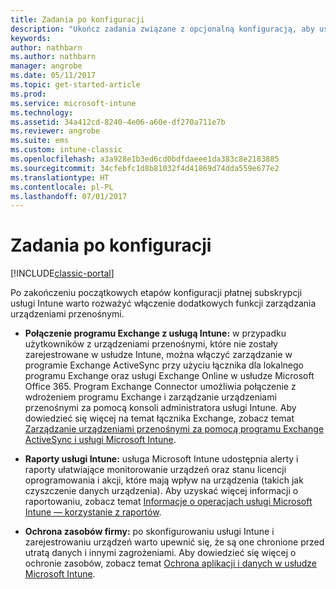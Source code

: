```yaml
---
title: Zadania po konfiguracji
description: "Ukończ zadania związane z opcjonalną konfiguracją, aby usprawnić funkcje zarządzania urządzeniami przenośnymi."
keywords: 
author: nathbarn
ms.author: nathbarn
manager: angrobe
ms.date: 05/11/2017
ms.topic: get-started-article
ms.prod: 
ms.service: microsoft-intune
ms.technology: 
ms.assetid: 34a412cd-8240-4e06-a60e-df270a711e7b
ms.reviewer: angrobe
ms.suite: ems
ms.custom: intune-classic
ms.openlocfilehash: a3a928e1b3ed6cd0bdfdaeee1da383c8e2183885
ms.sourcegitcommit: 34cfebfc1d8b81032f4d41869d74dda559e677e2
ms.translationtype: HT
ms.contentlocale: pl-PL
ms.lasthandoff: 07/01/2017
---
```

# <a name="post-configuration-tasks"></a>Zadania po konfiguracji

[!INCLUDE[classic-portal](../includes/classic-portal.md)]

Po zakończeniu początkowych etapów konfiguracji płatnej subskrypcji usługi Intune warto rozważyć włączenie dodatkowych funkcji zarządzania urządzeniami przenośnymi.

-   **Połączenie programu Exchange z usługą Intune:** w przypadku użytkowników z urządzeniami przenośnymi, które nie zostały zarejestrowane w usłudze Intune, można włączyć zarządzanie w programie Exchange ActiveSync przy użyciu łącznika dla lokalnego programu Exchange oraz usługi Exchange Online w usłudze Microsoft Office 365. Program Exchange Connector umożliwia połączenie z wdrożeniem programu Exchange i zarządzanie urządzeniami przenośnymi za pomocą konsoli administratora usługi Intune. Aby dowiedzieć się więcej na temat łącznika Exchange, zobacz temat [Zarządzanie urządzeniami przenośnymi za pomocą programu Exchange ActiveSync i usługi Microsoft Intune](/intune-classic/deploy-use/mobile-device-management-with-exchange-activesync-and-microsoft-intune).

-   **Raporty usługi Intune:** usługa Microsoft Intune udostępnia alerty i raporty ułatwiające monitorowanie urządzeń oraz stanu licencji oprogramowania i akcji, które mają wpływ na urządzenia (takich jak czyszczenie danych urządzenia).  Aby uzyskać więcej informacji o raportowaniu, zobacz temat [Informacje o operacjach usługi Microsoft Intune — korzystanie z raportów](/intune-classic/deploy-use/understand-microsoft-intune-operations-by-using-reports).

-   **Ochrona zasobów firmy:** po skonfigurowaniu usługi Intune i zarejestrowaniu urządzeń warto upewnić się, że są one chronione przed utratą danych i innymi zagrożeniami. Aby dowiedzieć się więcej o ochronie zasobów, zobacz temat [Ochrona aplikacji i danych w usłudze Microsoft Intune](/intune-classic/deploy-use/protect-apps-and-data-with-microsoft-intune).
